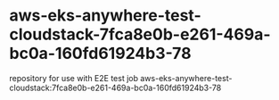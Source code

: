 # aws-eks-anywhere-test-cloudstack-7fca8e0b-e261-469a-bc0a-160fd61924b3-78
repository for use with E2E test job aws-eks-anywhere-test-cloudstack:7fca8e0b-e261-469a-bc0a-160fd61924b3-78
